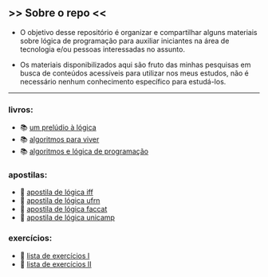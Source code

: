 ## >> Sobre o repo <<
- O objetivo desse repositório é organizar e compartilhar alguns materiais sobre lógica de programação para auxiliar iniciantes na área de tecnologia e/ou pessoas interessadas no assunto.

- Os materiais disponibilizados aqui são fruto das minhas pesquisas em busca de conteúdos acessíveis para utilizar nos meus estudos, não é necessário nenhum conhecimento específico para estudá-los.

___

### livros:
- 📚 [um prelúdio à lógica](https://drive.google.com/file/d/1eZr0IKbm7eT_jN2R-aDKBhhwzeRx8JlV/view?usp=sharing)
- 📚 [algoritmos para viver](https://drive.google.com/file/d/1gyYGpoeSvXbW7LJ5qk8jpZtYqM5LHB9j/view?usp=sharing)
- 📚 [algoritmos e lógica de programação](https://drive.google.com/file/d/1WuJkh0fB5CzeB0YWtrzUQtIQq5JkMhLU/view?usp=sharing)

### apostilas:
- 📔 [apostila de lógica iff](https://drive.google.com/file/d/1A9Spcox_9FgtA0XRorJobXFUzygQwkTB/view?usp=sharing)
- 📔 [apostila de lógica ufrn](https://drive.google.com/file/d/1nllJejvUHoWRzv9UGuat40AWSOtUu3Fd/view?usp=sharing)
- 📔 [apostila de lógica faccat](https://drive.google.com/file/d/15A1H87Rkh6sxiMCPaAzfG_NZly5jsqQX/view?usp=sharing)
- 📔 [apostila de lógica unicamp](https://drive.google.com/file/d/1XMhoE3n5TRRh_FSywOT3ubWa-nQZwuvW/view?usp=sharing)

### exercícios:
- 📝 [lista de exercícios I](https://drive.google.com/file/d/1WcFcWPI5de2w0QexzZH2QZA9kWYvBnCw/view?usp=sharing)
- 📝 [lista de exercícios II](https://drive.google.com/file/d/1gNSfi4879K5zPuNW2PVUVNYiD7dredAG/view?usp=sharing)
